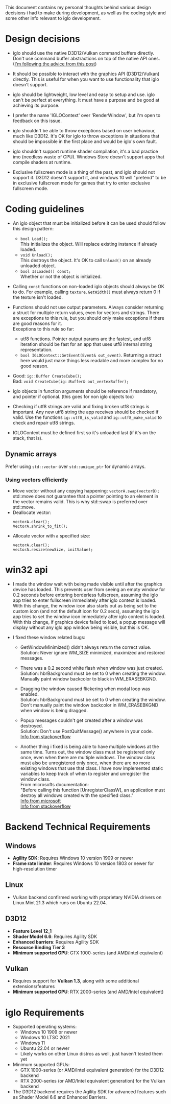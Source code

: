 
This document contains my personal thoughts behind various design decisions i had to make during development, as well as the coding style and some other info relevant to iglo development.

# Design decisions

- iglo should use the native D3D12/Vulkan command buffers directly.
  Don't use command buffer abstractions on top of the native API ones.
  ([I'm following the advice from this post](https://alextardif.com/RenderingAbstractionLayers.html))

- It should be possible to interact with the graphics API (D3D12/Vulkan) directly.
  This is useful for when you want to use functionality that iglo doesn't support.

- iglo should be lightweight, low level and easy to setup and use.
  iglo can't be perfect at everything. It must have a purpose and be good at achieving its purpose.

- I prefer the name 'IGLOContext' over 'RenderWindow', but i'm open to feedback on this issue.

- iglo shouldn't be able to throw exceptions based on user behaviour, much like D3D12.
  It's OK for iglo to throw exceptions in situations that should be impossible in the first place and would be iglo's own fault.

- iglo shouldn't support runtime shader compilation, it's a bad practice imo (needless waste of CPU).
  Windows Store doesn't support apps that compile shaders at runtime.

- Exclusive fullscreen mode is a thing of the past, and iglo should not support it.
  D3D12 doesn't support it, and windows 10 will "pretend" to be in exclusive fullscreen mode for games that try to enter exclusive fullscreen mode.

# Coding guidelines

- An iglo object that must be initialized before it can be used should follow this design pattern:
  - `bool Load();`\
    This initializes the object. Will replace existing instance if already loaded.
  - `void Unload();`\
    This destroys the object. It's OK to call `Unload()` on an already unloaded object.
  - `bool IsLoaded() const;`\
    Whether or not the object is initialized.

- Calling `const` functions on non-loaded iglo objects should always be OK to do.
  For example, calling `texture.GetWidth()` must always return 0 if the texture isn't loaded.

- Functions should not use output parameters.
  Always consider returning a struct for multiple return values, even for vectors and strings.
  There are exceptions to this rule, but you should only make exceptions if there are good reasons for it.\
  Exceptions to this rule so far:
  - utf8 functions. Pointer output params are the fastest, and utf8 iteration should be fast for an app that uses utf8 internal string representation.
  - `bool IGLOContext::GetEvent(Event& out_event)`. Returning a struct here would just make things less readable and more complex for no good reason.

- Good: `ig::Buffer CreateCube();`\
  Bad: `void CreateCube(ig::Buffer& out_vertexBuffer);`

- iglo objects in function arguments should be reference if mandatory, and pointer if optional. (this goes for non iglo objects too)

- Checking if utf8 strings are valid and fixing broken utf8 strings is important.
  Any new utf8 string the app receives should be checked if valid.
  Use the functions `ig::utf8_is_valid` and `ig::utf8_make_valid` to check and repair utf8 strings.

- IGLOContext must be defined first so it's unloaded last (if it's on the stack, that is).

## Dynamic arrays

Prefer using `std::vector` over `std::unique_ptr` for dynamic arrays.

### Using vectors efficiently

- Move vector without any copying happening: `vectorA.swap(vectorB);`\
  std::move does not guarantee that a pointer pointing to an element in the vector remains valid. This is why std::swap is preferred over std::move.
- Deallocate vector:
  ```
  vectorA.clear();
  VectorA.shrink_to_fit();
  ```
- Allocate vector with a specified size:
  ```
  vectorA.clear();
  vectorA.resize(newSize, initValue);
  ```


# win32 api

- I made the window wait with being made visible until after the graphics device has loaded.
  This prevents user from seeing an empty window for 0.2 seconds before entering borderless fullscreen, assuming the iglo app tries to enter fullscreen immediately after iglo context is loaded.
  With this change, the window icon also starts out as being set to the custom icon (and not the default icon for 0.2 secs), assuming the iglo app tries to set the window icon immediately after iglo context is loaded.
  With this change, if graphics device failed to load, a popup message will display without any iglo app window being visible, but this is OK.

- I fixed these window related bugs:
  - GetWindowMinimized() didn't always return the correct value.\
    Solution: Never ignore WM_SIZE minimized, maximized and restored messages.
  - There was a 0.2 second white flash when window was just created.\
    Solution: hbrBackground must be set to 0 when creating the window.
              Manually paint window backcolor to black in WM_ERASEBKGND.
  - Dragging the window caused flickering when modal loop was enabled.\
    Solution: hbrBackground must be set to 0 when creating the window.
              Don't manually paint the window backcolor in WM_ERASEBKGND when window is being dragged.
  - Popup messages couldn't get created after a window was destroyed.\
    Solution: Don't use PostQuitMessage() anywhere in your code.\
    [Info from stackoverflow](https://stackoverflow.com/questions/53459584/messagebox-not-being-displayed)

  - Another thing i fixed is being able to have multiple windows at the same time.
    Turns out, the window class must be registered only once, even when there are multiple windows.
    The window class must also be unregistered only once, when there are no more existing windows that use that class.
    I have now implemented static variables to keep track of when to register and unregister the window class.\
    From microsofts documentation:\
    "Before calling this function [UnregisterClassW], an application must destroy all windows created with the specified class."\
    [Info from microsoft](https://learn.microsoft.com/en-us/windows/win32/api/winuser/nf-winuser-unregisterclassw)\
    [Info from stackoverflow](https://stackoverflow.com/questions/150803/side-effects-of-calling-registerwindow-multiple-times-with-same-window-class)

# Backend Technical Requirements

## Windows
- **Agility SDK**: Requires Windows 10 version 1909 or newer
- **Frame rate limiter**: Requires Windows 10 version 1803 or newer for high-resolution timer

## Linux
- Vulkan backend confirmed working with proprietary NVIDIA drivers on Linux Mint 21.3 which runs on Ubuntu 22.04.

## D3D12
- **Feature Level 12_1**
- **Shader Model 6.6**: Requires Agility SDK
- **Enhanced barriers**: Requires Agility SDK
- **Resource Binding Tier 3**
- **Minimum supported GPU**: GTX 1000-series (and AMD/Intel equivalent)

## Vulkan
- Requires support for **Vulkan 1.3**, along with some additional extensions/features
- **Minimum supported GPU**: RTX 2000-series (and AMD/Intel equivalent)

# iglo Requirements

- Supported operating systems:
  - Windows 10 1909 or newer
  - Windows 10 LTSC 2021
  - Windows 11
  - Ubuntu 22.04 or newer
  - Likely works on other Linux distros as well, just haven't tested them yet
- Minimum supported GPUs:
  - GTX 1000-series (or AMD/Intel equivalent generation) for the D3D12 backend
  - RTX 2000-series (or AMD/Intel equivalent generation) for the Vulkan backend
- The D3D12 backend requires the Agility SDK for advanced features such as Shader Model 6.6 and Enhanced Barriers.
